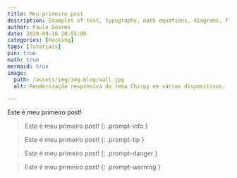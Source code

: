```yaml
---
title: Meu primeiro post
description: Examples of text, typography, math equations, diagrams, flowcharts, pictures, videos, and more.
author: Paulo Soares
date: 2020-09-16 20:55:00
categories: [Hacking]
tags: [Tutoriais]
pin: true
math: true
mermaid: true
image:
  path: /assets/img/img-blog/wall.jpg
  alt: Renderização responsiva do tema Chirpy em vários dispositivos.

---
```


Este é meu primeiro post!



> Este é meu primeiro post!
{: .prompt-info }

> Este é meu primeiro post!
{: .prompt-tip }

> Este é meu primeiro post!
{: .prompt-danger }

> Este é meu primeiro post!
{: .prompt-warning }


